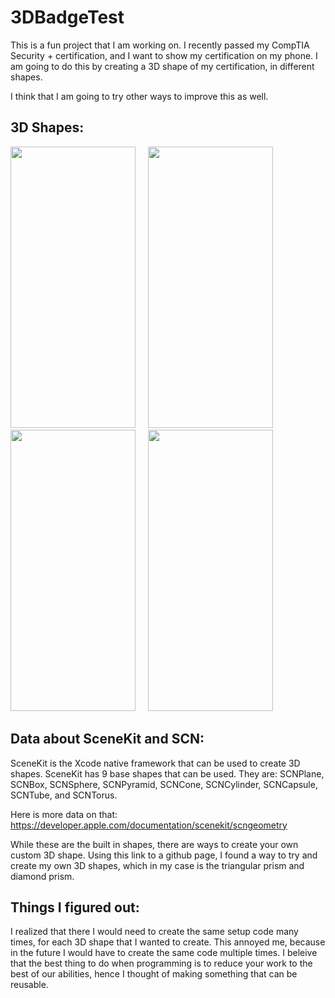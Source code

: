 # 3DBadgeTest

This is a fun project that I am working on. I recently passed my CompTIA Security + certification, and I want to show my certification on my phone. I am going to do this by creating a 3D shape of my certification, in different shapes. 

I think that I am going to try other ways to improve this as well. 

## 3D Shapes:

<p float="left">
  <img src="https://github.com/user-attachments/assets/24ff6c86-0166-44e8-8620-3c6905e71f85" alt="" width="200" height="450">
  &nbsp;&nbsp;&nbsp;
  <img src="https://github.com/user-attachments/assets/1d62b3d1-5d61-4d50-aba5-7fe857b9fe2d" alt="" width="200" height="450"> 
  &nbsp;&nbsp;&nbsp;
  <img src="https://github.com/user-attachments/assets/8ce9845b-db1c-44d0-8c3a-78b5b2f25efd" alt="" width="200" height="450">
  &nbsp;&nbsp;&nbsp;
  <img src="https://github.com/user-attachments/assets/9aebe6eb-b1be-4c13-8634-48bc9b9a243f" alt="" width="200" height="450">
</p>

## Data about SceneKit and SCN: 

SceneKit is the Xcode native framework that can be used to create 3D shapes. SceneKit has 9 base shapes that can be used. They are: SCNPlane, SCNBox, SCNSphere, SCNPyramid, SCNCone, SCNCylinder, SCNCapsule, SCNTube, and SCNTorus.

Here is more data on that: https://developer.apple.com/documentation/scenekit/scngeometry

While these are the built in shapes, there are ways to create your own custom 3D shape. Using this link to a github page, I found a way to try and create my own 3D shapes, which in my case is the triangular prism and diamond prism. 


## Things I figured out: 

I realized that there I would need to create the same setup code many times, for each 3D shape that I wanted to create. This annoyed me, because in the future I would have to create the same code multiple times. I beleive that the best thing to do when programming is to reduce your work to the best of our abilities, hence I thought of making something that can be reusable. 












